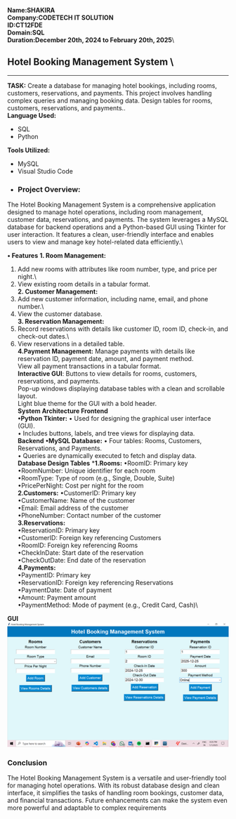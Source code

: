 **Name:SHAKIRA\
Company:CODETECH IT SOLUTION\
ID:CT12FDE\
Domain:SQL\
Duration:December 20th, 2024 to February 20th, 2025**\
## Hotel Booking Management System \
---
**TASK:**
Create a database for managing hotel bookings, including rooms, customers, reservations, and payments. This project involves handling complex queries and managing booking data.
Design tables for rooms, customers, reservations, and
payments..\
**Language Used:**
- SQL
- Python

**Tools Utilized:**
- MySQL
- Visual Studio Code
- ### **Project Overview:**
The Hotel Booking Management System is a comprehensive application designed to manage hotel 
operations, including room management, customer data, reservations, and payments. The system leverages 
a MySQL database for backend operations and a Python-based GUI using Tkinter for user interaction. It 
features a clean, user-friendly interface and enables users to view and manage key hotel-related data 
efficiently.\

**• Features**
**1. Room Management:**
1. Add new rooms with attributes like room number, type, and price per night.\
2. View existing room details in a tabular format.\
**2. Customer Management:**
1. Add new customer information, including name, email, and phone number.\
2. View the customer database.\
**3. Reservation Management:**
1. Record reservations with details like customer ID, room ID, check-in, and check-out dates.\
2. View reservations in a detailed table.\
**4.Payment Management:**
Manage payments with details like reservation ID, payment date, amount, and payment method.\
View all payment transactions in a tabular format.\
**Interactive GUI**:
Buttons to view details for rooms, customers, reservations, and payments.\
Pop-up windows displaying database tables with a clean and scrollable layout.\
Light blue theme for the GUI with a bold header.\
**System Architecture Frontend**\
**•Python Tkinter:**
• Used for designing the graphical user interface (GUI).\
• Includes buttons, labels, and tree views for displaying data.\
**Backend**
**•MySQL Database:**
• Four tables: Rooms, Customers, Reservations, and Payments.\
• Queries are dynamically executed to fetch and display data.\
**Database Design Tables**
***1.Rooms:**
•RoomID: Primary key\
•RoomNumber: Unique identifier for each room\
•RoomType: Type of room (e.g., Single, Double, Suite)\
•PricePerNight: Cost per night for the room\
**2.Customers:**
•CustomerID: Primary key\
•CustomerName: Name of the customer\
•Email: Email address of the customer\
•PhoneNumber: Contact number of the customer\
**3.Reservations:**\
•ReservationID: Primary key\
•CustomerID: Foreign key referencing Customers\
•RoomID: Foreign key referencing Rooms\
•CheckInDate: Start date of the reservation\
•CheckOutDate: End date of the reservation\
**4.Payments:**\
•PaymentID: Primary key\
•ReservationID: Foreign key referencing Reservations\
•PaymentDate: Date of payment\
•Amount: Payment amount\
•PaymentMethod: Mode of payment (e.g., Credit Card, Cash)\

 **GUI**
![Library Management System GUI](https://github.com/shakiraa125/SQL-Task2/blob/main/Task2-Hotel%20Booking%20management%20system/Images/Screenshot%20(244).png)
### Conclusion
The Hotel Booking Management System is a versatile and user-friendly tool for managing hotel operations. 
With its robust database design and clean interface, it simplifies the tasks of handling room bookings, 
customer data, and financial transactions. Future enhancements can make the system even more powerful 
and adaptable to complex requirements
